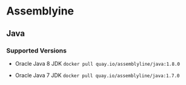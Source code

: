 # Assemblyine
## Java

### Supported Versions

* Oracle Java 8 JDK
`docker pull quay.io/assemblyline/java:1.8.0`

* Oracle Java 7 JDK
`docker pull quay.io/assemblyline/java:1.7.0`
